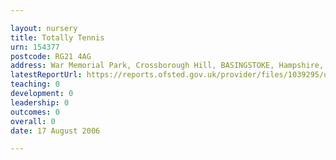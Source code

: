 ```yaml
---

layout: nursery
title: Totally Tennis
urn: 154377
postcode: RG21 4AG
address: War Memorial Park, Crossborough Hill, BASINGSTOKE, Hampshire, RG21 4AG
latestReportUrl: https://reports.ofsted.gov.uk/provider/files/1039295/urn/154377.pdf
teaching: 0
development: 0
leadership: 0
outcomes: 0
overall: 0
date: 17 August 2006

---
```

